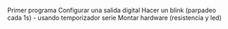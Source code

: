 Primer programa
Configurar una salida digital
Hacer un blink (parpadeo cada 1s) - usando temporizador serie
Montar hardware (resistencia  y led)
